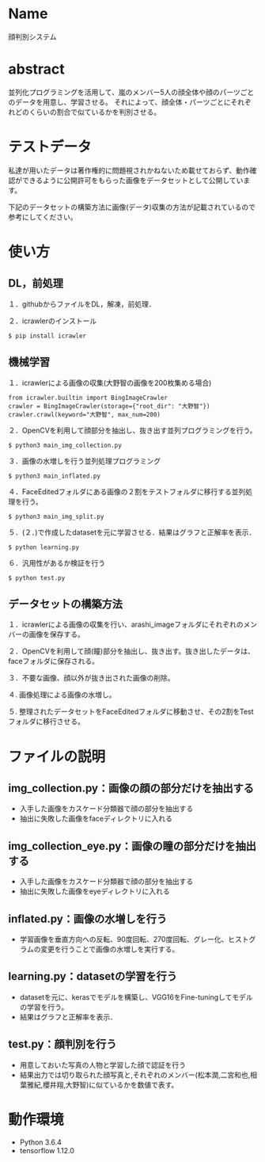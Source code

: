 # Name
顔判別システム

# abstract
並列化プログラミングを活用して、嵐のメンバー5人の顔全体や顔のパーツごとのデータを用意し、学習させる。
それによって、顔全体・パーツごとにそれぞれどのくらいの割合で似ているかを判別させる。

# テストデータ
私達が用いたデータは著作権的に問題視されかねないため載せておらず、動作確認ができるように公開許可をもらった画像をデータセットとして公開しています。

下記のデータセットの構築方法に画像(データ)収集の方法が記載されているので参考にしてください。

# 使い方

## DL，前処理
１．githubからファイルをDL，解凍，前処理．

２．icrawlerのインストール
 ```
$ pip install icrawler
```

## 機械学習
１．icrawlerによる画像の収集(大野智の画像を200枚集める場合)
```
from icrawler.builtin import BingImageCrawler
crawler = BingImageCrawler(storage={"root_dir": "大野智"})
crawler.crawl(keyword="大野智", max_num=200)
```

２．OpenCVを利用して顔部分を抽出し、抜き出す並列プログラミングを行う。
```
$ python3 main_img_collection.py

```

３．画像の水増しを行う並列処理プログラミング
```
$ python3 main_inflated.py

```
４．FaceEditedフォルダにある画像の２割をテストフォルダに移行する並列処理を行う。
```
$ python3 main_img_split.py

```

５．(２．)で作成したdatasetを元に学習させる．結果はグラフと正解率を表示．
```
$ python learning.py
```

６．汎用性があるか検証を行う
```
$ python test.py
```
## データセットの構築方法

１．icrawlerによる画像の収集を行い、arashi_imageフォルダにそれぞれのメンバーの画像を保存する。

２．OpenCVを利用して顔(瞳)部分を抽出し、抜き出す。抜き出したデータは、faceフォルダに保存される。

３．不要な画像、顔以外が抜き出された画像の削除。

４. 画像処理による画像の水増し。

５. 整理されたデータセットをFaceEditedフォルダに移動させ、その2割をTestフォルダに移行させる。


# ファイルの説明

## img_collection.py：画像の顔の部分だけを抽出する
+  入手した画像をカスケード分類器で顔の部分を抽出する
+ 抽出に失敗した画像をfaceディレクトリに入れる

## img_collection_eye.py：画像の瞳の部分だけを抽出する
+  入手した画像をカスケード分類器で顔の部分を抽出する
+ 抽出に失敗した画像をeyeディレクトリに入れる

## inflated.py：画像の水増しを行う
+ 学習画像を垂直方向への反転、90度回転、270度回転、グレー化、ヒストグラムの変更を行うことで画像の水増しを実行する。

## learning.py：datasetの学習を行う
+ datasetを元に、kerasでモデルを構築し、VGG16をFine-tuningしてモデルの学習を行う。
+ 結果はグラフと正解率を表示．

## test.py：顔判別を行う
+ 用意しておいた写真の人物と学習した顔で認証を行う
+ 結果出力では切り取られた顔写真と,それぞれのメンバー(松本潤,二宮和也,相葉雅紀,櫻井翔,大野智)に似ているかを数値で表す。


# 動作環境
+ Python 3.6.4
+ tensorflow 1.12.0


